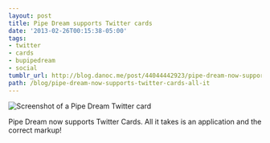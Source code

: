 ```yaml
---
layout: post
title: Pipe Dream supports Twitter cards
date: '2013-02-26T00:15:38-05:00'
tags:
- twitter
- cards
- bupipedream
- social
tumblr_url: http://blog.danoc.me/post/44044442923/pipe-dream-now-supports-twitter-cards-all-it
path: /blog/pipe-dream-now-supports-twitter-cards-all-it
---
```


![Screenshot of a Pipe Dream Twitter card](/img/posts/pipe-dream-twitter-cards.png)


Pipe Dream now supports Twitter Cards. All it takes is an application and the correct markup!
